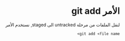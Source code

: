 <div dir="rtl">

# الأمر git add
لنقل الملفات من مرحلة untracked الى  staged, نستخدم الأمر 

    git add <file name>
    

 <div>
